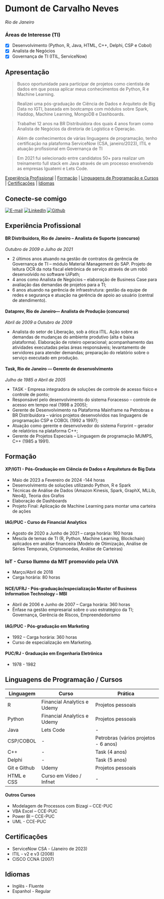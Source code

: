 # Dumont de Carvalho Neves

_Rio de Janeiro_

### Áreas de Interesse (TI)

- [x] Desenvolvimento (Python, R, Java, HTML, C++, Delphi, CSP e Cobol)
- [x] Analista de Negócios
- [x] Governança de TI (ITIL, ServiceNow)

## Apresentação

> Busco oportunidade para participar de projetos como cientista de dados em que possa aplicar meus conhecimentos de Python, R e Machine Learning.

> Realizei uma pós-graduação de Ciência de Dados e Arquiteto de Big Data no IGTI, baseada em bootcamps com módulos sobre Spark, Haddop, Machine Learning, MongoDB e Dashboards.

> Trabalhei 12 anos na BR Distribuidora dos quais 4 anos foram como Analista de Negócios da diretoria de Logística e Operação.

> Além de conhecimentos de várias linguagens de programação, tenho certificação na plataforma ServiceNow (CSA, janeiro/2023), ITIL e atuação profissional em Governança de TI

> Em 2021 fui selecionado entre candidatos 50+ para realizar um treinamento full stack em Java através de um processo envolvendo as empresas Iguatemi e Lets Code.

[Experiência Profissional](#experiência-profissional) |
[Formação](#formação) |
[Linguagens de Programação e Cursos](#linguagens-de-programação--cursos) |
[Certificações](#certificações) |
[Idiomas](#idiomas)

## Conecte-se comigo

[![E-mail](https://img.shields.io/badge/-Email-000?style=for-the-badge&logo=microsoft-outlook&logoColor=White)](mailto:dumont.neves@uol.com.br)
[![LinkedIn](https://img.shields.io/badge/LinkedIn-0077B5?style=for-the-badge&logo=linkedin&logoColor=white)](https://www.linkedin.com/in/dumont-neves/)
[![Github](https://img.shields.io/badge/Github-000?style=for-the-badge&logo=Github&logoColor=fffff)](https://github.com/devduma)

## Experiência Profissional

#### BR Distribuidora, Rio de Janeiro – Analista de Suporte (concurso)

_Outubro de 2009 a Julho de 2021_

- 2 últimos anos atuando na gestão de contratos da gerência de Governança de TI – módulo Material Management do SAP. Projeto de leitura OCR da nota fiscal eletrônica de serviço através de um robô desenvolvido no software UiPath;
- 4 anos como Analista de Negócios – elaboração de Business Case para avaliação das demandas de projetos para a TI;
- 6 anos atuando na gerência de infraestrutura: gestão da equipe de redes e segurança e atuação na gerência de apoio ao usuário (central de atendimento).

#### Dataprev, Rio de Janeiro— Analista de Produção (concurso)

_Abril de 2009 a Outubro de 2009_

- Analista do setor de Liberação, sob a ótica ITIL. Ação sobre as demandas de mudanças do ambiente produtivo (alta e baixa plataforma). Elaboração de roteiro operacional; acompanhamento das atividades executadas pelas áreas responsáveis; levantamento de servidores para atender demandas; preparação do relatório sobre o serviço executado em produção.

#### Task, Rio de Janeiro — Gerente de desenvolvimento

_Julho de 1985 a Abril de 2005_

- TASK - Empresa integradora de soluções de controle de acesso físico e controle de ponto;
- Responsável pelo desenvolvimento do sistema Foracesso – controle de acesso em tempo real (1998 a 2005);
- Gerente de Desenvolvimento na Plataforma Mainframe na Petrobras e BR Distribuidora – vários projetos desenvolvidos nas linguagens de programação CSP e COBOL (1992 a 1997);
- Atuação como gerente e desenvolvedor do sistema Forprint – gerador de relatórios na plataforma C++;
- Gerente de Projetos Especiais – Linguagem de programação MUMPS, C++ (1985 a 1991).

## Formação

#### XP/IGTI - Pós-Graduação em Ciência de Dados e Arquitetura de Big Data

- Maio de 2023 a Fevereiro de 2024 -144 horas
- Desenvolvimento de soluções utilizando Python, R e Spark
- Técnicas de Análise de Dados (Amazon Kinesis, Spark, GraphX, MLLib, Neo4j), Teoria dos Grafos
- Elaboração de Dashboards
- Projeto Final: Aplicação de Machine Learning para montar uma carteira de ações

#### IAG/PUC - Curso de Financial Analytics

- Agosto de 2020 a Junho de 2021 – carga horária: 160 horas
- Mescla de temas de TI (R, Python, Machine Learning, Blockchain) aplicados em análise financeira (Modelo de Otimização, Análise de Séries Temporais, Criptomoedas, Análise de Carteiras)

### IoT - Curso Ilumno da MIT promovido pela UVA

- Março/Abril de 2018
- Carga horária: 80 horas

#### NCE/UFRJ - Pós-graduação/especialização Master of Business Information Technology – MBI

- Abril de 2006 e Junho de 2007 – Carga horária: 360 horas
- Ênfase na gestão empresarial sobre o uso estratégico da TI; Governança, Gerência de Riscos, Empreendedorismo

#### IAG/PUC - Pós-graduação em Marketing

- 1992 – Carga horária: 360 horas
- Curso de especialização em Marketing.

#### PUC/RJ - Graduação em Engenharia Eletrônica

- 1978 - 1982

## Linguagens de Programação / Cursos

| Linguagem    | Curso                       | Prática                              |
| ------------ | --------------------------- | ------------------------------------ |
| R            | Financial Analytics e Udemy | Projetos pessoais                    |
| Python       | Financial Analytics e Udemy | Projetos pessoais                    |
| Java         | Lets Code                   | -                                    |
| CSP/COBOL    | -                           | Petrobras (vários projetos - 6 anos) |
| C++          | -                           | Task (4 anos)                        |
| Delphi       | -                           | Task (5 anos)                        |
| Git e Github | Udemy                       | Projetos pessoais                    |
| HTML e CSS   | Curso em Vídeo / Infnet     | -                                    |

#### Outros Cursos

- Modelagem de Processos com Bizagi – CCE-PUC
- VBA Excel – CCE-PUC
- Power BI – CCE-PUC
- UML - CCE-PUC

## Certificações

- ServiceNow CSA - (Janeiro de 2023)
- ITIL - v2 e v3 (2008)
- CISCO CCNA (2007)

## Idiomas

- Inglês - Fluente
- Espanhol - Regular

